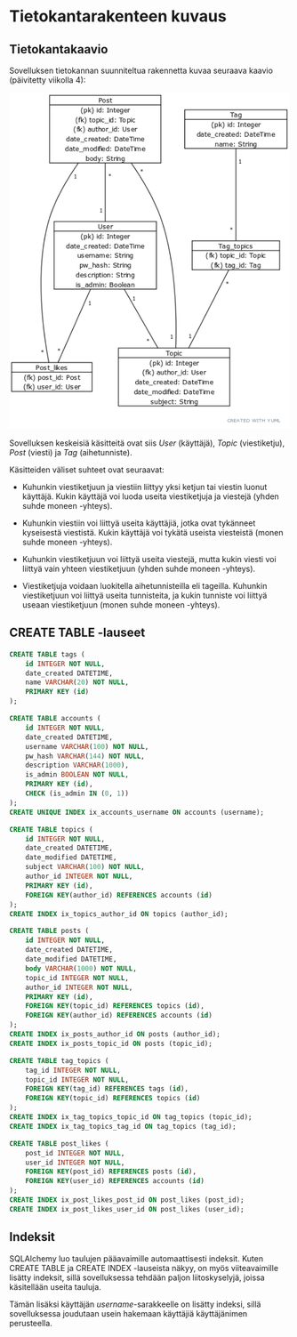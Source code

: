 # Tietokantarakenteen kuvaus

## Tietokantakaavio

Sovelluksen tietokannan suunniteltua rakennetta kuvaa seuraava kaavio (päivitetty viikolla 4):

![Tietokantakaavio](https://raw.githubusercontent.com/joonaspartanen/tsoha-forum/master/documentation/images/db_structure_final.png)

Sovelluksen keskeisiä käsitteitä ovat siis _User_ (käyttäjä), _Topic_ (viestiketju), _Post_ (viesti) ja _Tag_ (aihetunniste).

Käsitteiden väliset suhteet ovat seuraavat:

- Kuhunkin viestiketjuun ja viestiin liittyy yksi ketjun tai viestin luonut käyttäjä. Kukin käyttäjä voi luoda useita viestiketjuja ja viestejä (yhden suhde moneen -yhteys).

- Kuhunkin viestiin voi liittyä useita käyttäjiä, jotka ovat tykänneet kyseisestä viestistä. Kukin käyttäjä voi tykätä useista viesteistä (monen suhde moneen -yhteys).

- Kuhunkin viestiketjuun voi liittyä useita viestejä, mutta kukin viesti voi liittyä vain yhteen viestiketjuun (yhden suhde moneen -yhteys).

- Viestiketjuja voidaan luokitella aihetunnisteilla eli tageilla. Kuhunkin viestiketjuun voi liittyä useita tunnisteita, ja kukin tunniste voi liittyä useaan viestiketjuun (monen suhde moneen -yhteys).

## CREATE TABLE -lauseet

```sql
CREATE TABLE tags (
    id INTEGER NOT NULL,
    date_created DATETIME,
    name VARCHAR(20) NOT NULL,
    PRIMARY KEY (id)
);
```

```sql
CREATE TABLE accounts (
    id INTEGER NOT NULL,
    date_created DATETIME,
    username VARCHAR(100) NOT NULL,
    pw_hash VARCHAR(144) NOT NULL,
    description VARCHAR(1000),
    is_admin BOOLEAN NOT NULL,
    PRIMARY KEY (id),
    CHECK (is_admin IN (0, 1))
);
CREATE UNIQUE INDEX ix_accounts_username ON accounts (username);
```

```sql
CREATE TABLE topics (
    id INTEGER NOT NULL,
    date_created DATETIME,
    date_modified DATETIME,
    subject VARCHAR(100) NOT NULL,
    author_id INTEGER NOT NULL,
    PRIMARY KEY (id),
    FOREIGN KEY(author_id) REFERENCES accounts (id)
);
CREATE INDEX ix_topics_author_id ON topics (author_id);
```

```sql
CREATE TABLE posts (
    id INTEGER NOT NULL,
    date_created DATETIME,
    date_modified DATETIME,
    body VARCHAR(1000) NOT NULL,
    topic_id INTEGER NOT NULL,
    author_id INTEGER NOT NULL,
    PRIMARY KEY (id),
    FOREIGN KEY(topic_id) REFERENCES topics (id),
    FOREIGN KEY(author_id) REFERENCES accounts (id)
);
CREATE INDEX ix_posts_author_id ON posts (author_id);
CREATE INDEX ix_posts_topic_id ON posts (topic_id);
```

```sql
CREATE TABLE tag_topics (
    tag_id INTEGER NOT NULL,
    topic_id INTEGER NOT NULL,
    FOREIGN KEY(tag_id) REFERENCES tags (id),
    FOREIGN KEY(topic_id) REFERENCES topics (id)
);
CREATE INDEX ix_tag_topics_topic_id ON tag_topics (topic_id);
CREATE INDEX ix_tag_topics_tag_id ON tag_topics (tag_id);
```

```sql
CREATE TABLE post_likes (
    post_id INTEGER NOT NULL,
    user_id INTEGER NOT NULL,
    FOREIGN KEY(post_id) REFERENCES posts (id),
    FOREIGN KEY(user_id) REFERENCES accounts (id)
);
CREATE INDEX ix_post_likes_post_id ON post_likes (post_id);
CREATE INDEX ix_post_likes_user_id ON post_likes (user_id);
```

## Indeksit

SQLAlchemy luo taulujen pääavaimille automaattisesti indeksit. Kuten CREATE TABLE ja CREATE INDEX -lauseista näkyy, on myös viiteavaimille lisätty indeksit, sillä sovelluksessa tehdään paljon liitoskyselyjä, joissa käsitellään useita tauluja.

Tämän lisäksi käyttäjän _username_-sarakkeelle on lisätty indeksi, sillä sovelluksessa joudutaan usein hakemaan käyttäjiä käyttäjänimen perusteella.
